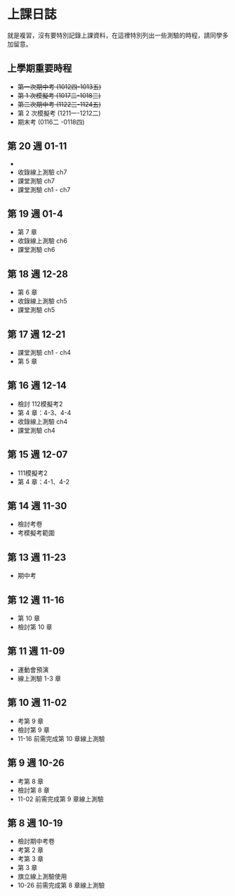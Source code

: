 # 上課日誌

就是複習，沒有要特別記錄上課資料，在這裡特別列出一些測驗的時程，請同學多加留意。


## 上學期重要時程

- <del>第一次期中考 (1012四-1013五)</del>
- <del>第 1 次模擬考 (1017二-1018三)</del>
- <del>第二次期中考 (1122三-1124五)</del>
- 第 2 次模擬考 (1211一-1212二)
- 期末考 (0116二 -0118四)


## 第 20 週 01-11

- 
- 收錄線上測驗 ch7
- 課堂測驗 ch7
- 課堂測驗 ch1 - ch7


## 第 19 週 01-4

- 第 7 章
- 收錄線上測驗 ch6
- 課堂測驗 ch6

## 第 18 週 12-28

- 第 6 章
- 收錄線上測驗 ch5
- 課堂測驗 ch5


## 第 17 週 12-21

- 課堂測驗 ch1 - ch4
- 第 5 章


## 第 16 週 12-14

- 檢討 112模擬考2
- 第 4 章：4-3、4-4
- 收錄線上測驗 ch4
- 課堂測驗 ch4


## 第 15 週 12-07

- 111模擬考2
- 第 4 章：4-1、4-2


## 第 14 週 11-30

- 檢討考卷
- 考模擬考範圍


## 第 13 週 11-23

- 期中考


## 第 12 週 11-16

- 第 10 章
- 檢討第 10 章


## 第 11 週 11-09

- 運動會預演
- 線上測驗 1-3 章


## 第 10 週 11-02

- 考第 9 章
- 檢討第 9 章
- 11-16 前需完成第 10 章線上測驗


## 第 9 週 10-26

- 考第 8 章
- 檢討第 8 章
- 11-02 前需完成第 9 章線上測驗


## 第 8 週 10-19

- 檢討期中考卷
- 考第 2 章
- 考第 3 章
- 第 3 章
- 旗立線上測驗使用
- 10-26 前需完成第 8 章線上測驗


<!-- ## 自主線上測驗 -->

<!-- - [數概 - 第 1 章](http://exam.chwa.com.tw/CHWA_EXAM/student.html#/login?testid=253992) (0821-0903) 🛑
- [數概 - 2-1、2-2](http://exam.chwa.com.tw/CHWA_EXAM/student.html#/login?testid=258282) (0914-0924) 🟢
- [數概 - 2-3、2-4、2-5](http://exam.chwa.com.tw/CHWA_EXAM/student.html#/login?testid=261073) (0921-1008) 🟢
- [數概 - 第 3 章](http://exam.chwa.com.tw/CHWA_EXAM/student.html#/login?testid=261084) (0921-1015) 🟢 -->